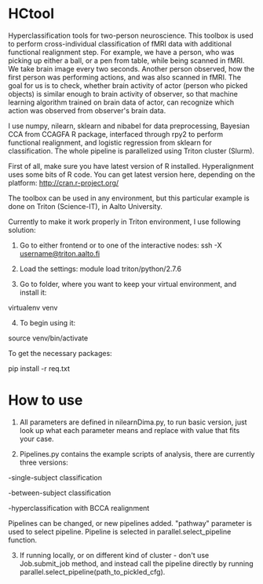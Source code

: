 # HCtool
Hyperclassification tools for two-person neuroscience. This toolbox is used to perform cross-individual classification of fMRI data with additional functional realignment step. For example, we have a person, who was picking up either a ball, or a pen from table, while being scanned in fMRI. We take brain image every two seconds. Another person observed, how the first person was performing actions, and was also scanned in fMRI. The goal for us is to check, whether brain activity of actor (person who picked objects) is similar enough to brain activity of observer, so that machine learning algorithm trained on brain data of actor, can recognize which action was observed from observer's brain data.


I use numpy, nilearn, sklearn and nibabel for data preprocessing, Bayesian CCA from CCAGFA R package, interfaced through rpy2 to perform functional realignment, and logistic regression from sklearn for classification. The whole pipeline is parallelized using Triton cluster (Slurm).


First of all, make sure you have latest version of R installed. Hyperalignment uses some bits of R code. You can get latest version here, depending on the platform: http://cran.r-project.org/

The toolbox can be used in any environment, but this particular example is done on Triton (Science-IT), in Aalto University.

Currently to make it work properly in Triton environment, I use following solution:

1) Go to either frontend or to one of the interactive nodes:
ssh -X username@triton.aalto.fi 


2) Load the settings:
module load triton/python/2.7.6


3) Go to folder, where you want to keep your virtual environment, and install it:

virtualenv venv


4) To begin using it:

source venv/bin/activate


To get the necessary packages:

pip install -r req.txt

# How to use

1) All parameters are defined in nilearnDima.py, to run basic version, just look up what each parameter means and replace with value that fits your case.

2) Pipelines.py contains the example scripts of analysis, there are currently three versions:

-single-subject classification

-between-subject classification

-hyperclassification with BCCA realignment

Pipelines can be changed, or new pipelines added. "pathway" parameter is used to select pipeline.
Pipeline is selected in parallel.select_pipeline function.

3) If running locally, or on different kind of cluster - don't use Job.submit_job method, and instead call the pipeline directly by running parallel.select_pipeline(path_to_pickled_cfg).
